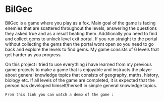 # BilGec
BilGec is a game where you play as a fox. Main goal of the game is facing enemies that are scattered throughout the levels, 
answering the questions they asked true and as a result beating them. 
Additionally you need to find and collect gems to unlock level exit portal. If you run straight to the portal without collecting the gems then the portal wont open so you need to go back and explore the levels to find gems. My game consists of 6 levels that get harder as you progress. 

On this project i tried to use everything i have learned from my previous game projects to make a game that is enjoyable and  instructs the player about general knowledge topics that consists of geography, maths, history, biology etc.
If all levels of the game are completed, it is expected that the person has developed himself/herself in simple general knowledge topics.

    From this link you can watch a demo of the game : 



